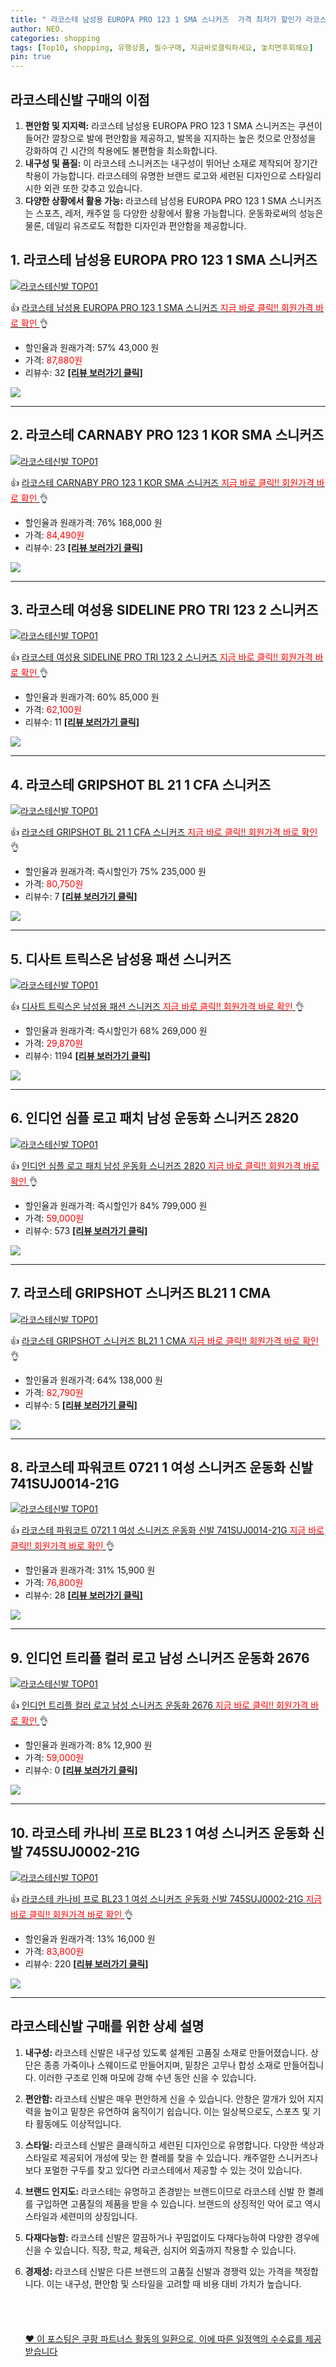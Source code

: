 ```yaml
---
title: " 라코스테 남성용 EUROPA PRO 123 1 SMA 스니커즈  가격 최저가 할인가 라코스테신발 최저가 추천 제품 비교"
author: NEO.
categories: shopping
tags: [Top10, shopping, 유행상품, 필수구매, 지금바로클릭하세요, 놓치면후회해요]
pin: true
---
```

## 라코스테신발 구매의 이점
1. **편안함 및 지지력:** 라코스테 남성용 EUROPA PRO 123 1 SMA 스니커즈는 쿠션이 들어간 깔창으로 발에 편안함을 제공하고, 발목을 지지하는 높은 컷으로 안정성을 강화하여 긴 시간의 착용에도 불편함을 최소화합니다.
2. **내구성 및 품질:** 이 라코스테 스니커즈는 내구성이 뛰어난 소재로 제작되어 장기간 착용이 가능합니다. 라코스테의 유명한 브랜드 로고와 세련된 디자인으로 스타일리시한 외관 또한 갖추고 있습니다.
3. **다양한 상황에서 활용 가능:** 라코스테 남성용 EUROPA PRO 123 1 SMA 스니커즈는 스포츠, 레저, 캐주얼 등 다양한 상황에서 활용 가능합니다. 운동화로써의 성능은 물론, 데일리 유즈로도 적합한 디자인과 편안함을 제공합니다.

   

## 1.  라코스테 남성용 EUROPA PRO 123 1 SMA 스니커즈 

[![라코스테신발 TOP01](https://thumbnail8.coupangcdn.com/thumbnails/remote/490x490ex/image/retail/images/2023/10/10/10/9/057665e2-b5c5-4391-8e5e-c6687a6b046c.jpg)](https://link.coupang.com/re/AFFSDP?lptag=AF3617701&subid=GithubCoopas&pageKey=7655882581&traceid=V0-153&itemId=20382689524&vendorItemId=87401256816)


👍 [ 라코스테 남성용 EUROPA PRO 123 1 SMA 스니커즈  <font color=red> 지금 바로 클릭!! 회원가격 바로 확인 </font> ](https://link.coupang.com/re/AFFSDP?lptag=AF3617701&subid=GithubCoopas&pageKey=7655882581&traceid=V0-153&itemId=20382689524&vendorItemId=87401256816) 👌 


- 할인율과 원래가격: 57%  43,000   원
- 가격: <span style='color:red'>87,880원</span>
- 리뷰수: 32  [**[리뷰 보러가기 클릭]**](https://link.coupang.com/re/AFFSDP?lptag=AF3617701&subid=GithubCoopas&pageKey=7655882581&traceid=V0-153&itemId=20382689524&vendorItemId=87401256816)

[![](/discount_price.png)](https://link.coupang.com/re/AFFSDP?lptag=AF3617701&subid=GithubCoopas&pageKey=7655882581&traceid=V0-153&itemId=20382689524&vendorItemId=87401256816)

---


   

## 2.  라코스테 CARNABY PRO 123 1 KOR SMA 스니커즈 

[![라코스테신발 TOP01](https://thumbnail6.coupangcdn.com/thumbnails/remote/490x490ex/image/retail/images/2023/06/12/10/5/747a0e92-8a28-4328-9ce3-c468489e1f19.png)](https://link.coupang.com/re/AFFSDP?lptag=AF3617701&subid=GithubCoopas&pageKey=7395642251&traceid=V0-153&itemId=19130418662&vendorItemId=86250064535)


👍 [ 라코스테 CARNABY PRO 123 1 KOR SMA 스니커즈  <font color=red> 지금 바로 클릭!! 회원가격 바로 확인 </font> ](https://link.coupang.com/re/AFFSDP?lptag=AF3617701&subid=GithubCoopas&pageKey=7395642251&traceid=V0-153&itemId=19130418662&vendorItemId=86250064535) 👌 


- 할인율과 원래가격: 76%  168,000   원
- 가격: <span style='color:red'>84,490원</span>
- 리뷰수: 23  [**[리뷰 보러가기 클릭]**](https://link.coupang.com/re/AFFSDP?lptag=AF3617701&subid=GithubCoopas&pageKey=7395642251&traceid=V0-153&itemId=19130418662&vendorItemId=86250064535)

[![](/discount_price.png)](https://link.coupang.com/re/AFFSDP?lptag=AF3617701&subid=GithubCoopas&pageKey=7395642251&traceid=V0-153&itemId=19130418662&vendorItemId=86250064535)

---


   

## 3.  라코스테 여성용 SIDELINE PRO TRI 123 2 스니커즈 

[![라코스테신발 TOP01](https://thumbnail8.coupangcdn.com/thumbnails/remote/490x490ex/image/rs_quotation_api/jovh4rcb/7eea940dcce4471ebe0be16266e8a4b8.jpg)](https://link.coupang.com/re/AFFSDP?lptag=AF3617701&subid=GithubCoopas&pageKey=7251774206&traceid=V0-153&itemId=18448382223&vendorItemId=85589233570)


👍 [ 라코스테 여성용 SIDELINE PRO TRI 123 2 스니커즈  <font color=red> 지금 바로 클릭!! 회원가격 바로 확인 </font> ](https://link.coupang.com/re/AFFSDP?lptag=AF3617701&subid=GithubCoopas&pageKey=7251774206&traceid=V0-153&itemId=18448382223&vendorItemId=85589233570) 👌 


- 할인율과 원래가격: 60%  85,000   원
- 가격: <span style='color:red'>62,100원</span>
- 리뷰수: 11  [**[리뷰 보러가기 클릭]**](https://link.coupang.com/re/AFFSDP?lptag=AF3617701&subid=GithubCoopas&pageKey=7251774206&traceid=V0-153&itemId=18448382223&vendorItemId=85589233570)

[![](/discount_price.png)](https://link.coupang.com/re/AFFSDP?lptag=AF3617701&subid=GithubCoopas&pageKey=7251774206&traceid=V0-153&itemId=18448382223&vendorItemId=85589233570)

---


   

## 4.  라코스테 GRIPSHOT BL 21 1 CFA 스니커즈 

[![라코스테신발 TOP01](https://thumbnail7.coupangcdn.com/thumbnails/remote/490x490ex/image/retail/images/2023/11/03/12/3/134d9859-649d-4593-87e4-3df1ea5fd5c0.jpg)](https://link.coupang.com/re/AFFSDP?lptag=AF3617701&subid=GithubCoopas&pageKey=7141868902&traceid=V0-153&itemId=20583096300&vendorItemId=87658182742)


👍 [ 라코스테 GRIPSHOT BL 21 1 CFA 스니커즈  <font color=red> 지금 바로 클릭!! 회원가격 바로 확인 </font> ](https://link.coupang.com/re/AFFSDP?lptag=AF3617701&subid=GithubCoopas&pageKey=7141868902&traceid=V0-153&itemId=20583096300&vendorItemId=87658182742) 👌 


- 할인율과 원래가격: 즉시할인가 75%  235,000   원
- 가격: <span style='color:red'>80,750원</span>
- 리뷰수: 7  [**[리뷰 보러가기 클릭]**](https://link.coupang.com/re/AFFSDP?lptag=AF3617701&subid=GithubCoopas&pageKey=7141868902&traceid=V0-153&itemId=20583096300&vendorItemId=87658182742)

[![](/discount_price.png)](https://link.coupang.com/re/AFFSDP?lptag=AF3617701&subid=GithubCoopas&pageKey=7141868902&traceid=V0-153&itemId=20583096300&vendorItemId=87658182742)

---


   

## 5.  디사트 트릭스온 남성용 패션 스니커즈 

[![라코스테신발 TOP01](https://thumbnail10.coupangcdn.com/thumbnails/remote/490x490ex/image/vendor_inventory/cdc5/45d69d80df1da684e6db8138b75e47b6a655cc5f4830b858379e72fbc659.jpg)](https://link.coupang.com/re/AFFSDP?lptag=AF3617701&subid=GithubCoopas&pageKey=7172836704&traceid=V0-153&itemId=18074752458&vendorItemId=85789176022)


👍 [ 디사트 트릭스온 남성용 패션 스니커즈  <font color=red> 지금 바로 클릭!! 회원가격 바로 확인 </font> ](https://link.coupang.com/re/AFFSDP?lptag=AF3617701&subid=GithubCoopas&pageKey=7172836704&traceid=V0-153&itemId=18074752458&vendorItemId=85789176022) 👌 


- 할인율과 원래가격: 즉시할인가 68%  269,000   원
- 가격: <span style='color:red'>29,870원</span>
- 리뷰수: 1194  [**[리뷰 보러가기 클릭]**](https://link.coupang.com/re/AFFSDP?lptag=AF3617701&subid=GithubCoopas&pageKey=7172836704&traceid=V0-153&itemId=18074752458&vendorItemId=85789176022)

[![](/discount_price.png)](https://link.coupang.com/re/AFFSDP?lptag=AF3617701&subid=GithubCoopas&pageKey=7172836704&traceid=V0-153&itemId=18074752458&vendorItemId=85789176022)

---


   

## 6.  인디언 심플 로고 패치 남성 운동화 스니커즈 2820 

[![라코스테신발 TOP01](https://thumbnail10.coupangcdn.com/thumbnails/remote/490x490ex/image/vendor_inventory/518a/bcaab9b1ab714b1e13f5430d516eea83fbf591a236db027ead9d2ba45434.jpg)](https://link.coupang.com/re/AFFSDP?lptag=AF3617701&subid=GithubCoopas&pageKey=7263378487&traceid=V0-153&itemId=18506121191&vendorItemId=85656889842)


👍 [ 인디언 심플 로고 패치 남성 운동화 스니커즈 2820  <font color=red> 지금 바로 클릭!! 회원가격 바로 확인 </font> ](https://link.coupang.com/re/AFFSDP?lptag=AF3617701&subid=GithubCoopas&pageKey=7263378487&traceid=V0-153&itemId=18506121191&vendorItemId=85656889842) 👌 


- 할인율과 원래가격: 즉시할인가 84%  799,000   원
- 가격: <span style='color:red'>59,000원</span>
- 리뷰수: 573  [**[리뷰 보러가기 클릭]**](https://link.coupang.com/re/AFFSDP?lptag=AF3617701&subid=GithubCoopas&pageKey=7263378487&traceid=V0-153&itemId=18506121191&vendorItemId=85656889842)

[![](/discount_price.png)](https://link.coupang.com/re/AFFSDP?lptag=AF3617701&subid=GithubCoopas&pageKey=7263378487&traceid=V0-153&itemId=18506121191&vendorItemId=85656889842)

---


   

## 7.  라코스테 GRIPSHOT 스니커즈 BL21 1 CMA 

[![라코스테신발 TOP01](https://thumbnail9.coupangcdn.com/thumbnails/remote/490x490ex/image/retail/images/2022/12/12/11/9/e44ca989-e954-4df7-8acf-f1be43f610ce.jpg)](https://link.coupang.com/re/AFFSDP?lptag=AF3617701&subid=GithubCoopas&pageKey=6988008929&traceid=V0-153&itemId=17093632350&vendorItemId=84267500885)


👍 [ 라코스테 GRIPSHOT 스니커즈 BL21 1 CMA  <font color=red> 지금 바로 클릭!! 회원가격 바로 확인 </font> ](https://link.coupang.com/re/AFFSDP?lptag=AF3617701&subid=GithubCoopas&pageKey=6988008929&traceid=V0-153&itemId=17093632350&vendorItemId=84267500885) 👌 


- 할인율과 원래가격: 64%  138,000   원
- 가격: <span style='color:red'>82,790원</span>
- 리뷰수: 5  [**[리뷰 보러가기 클릭]**](https://link.coupang.com/re/AFFSDP?lptag=AF3617701&subid=GithubCoopas&pageKey=6988008929&traceid=V0-153&itemId=17093632350&vendorItemId=84267500885)

[![](/discount_price.png)](https://link.coupang.com/re/AFFSDP?lptag=AF3617701&subid=GithubCoopas&pageKey=6988008929&traceid=V0-153&itemId=17093632350&vendorItemId=84267500885)

---


   

## 8.  라코스테 파워코트 0721 1 여성 스니커즈 운동화 신발 741SUJ0014-21G 

[![라코스테신발 TOP01](https://thumbnail9.coupangcdn.com/thumbnails/remote/490x490ex/image/vendor_inventory/51f7/b7f25659fc4d05a5ef9904a172ab8455c6463da888f7b0b8cb70e29f4ac6.jpg)](https://link.coupang.com/re/AFFSDP?lptag=AF3617701&subid=GithubCoopas&pageKey=7646364074&traceid=V0-153&itemId=20332221729&vendorItemId=87463244544)


👍 [ 라코스테 파워코트 0721 1 여성 스니커즈 운동화 신발 741SUJ0014-21G  <font color=red> 지금 바로 클릭!! 회원가격 바로 확인 </font> ](https://link.coupang.com/re/AFFSDP?lptag=AF3617701&subid=GithubCoopas&pageKey=7646364074&traceid=V0-153&itemId=20332221729&vendorItemId=87463244544) 👌 


- 할인율과 원래가격: 31%  15,900   원
- 가격: <span style='color:red'>76,800원</span>
- 리뷰수: 28  [**[리뷰 보러가기 클릭]**](https://link.coupang.com/re/AFFSDP?lptag=AF3617701&subid=GithubCoopas&pageKey=7646364074&traceid=V0-153&itemId=20332221729&vendorItemId=87463244544)

[![](/discount_price.png)](https://link.coupang.com/re/AFFSDP?lptag=AF3617701&subid=GithubCoopas&pageKey=7646364074&traceid=V0-153&itemId=20332221729&vendorItemId=87463244544)

---


   

## 9.  인디언 트리플 컬러 로고 남성 스니커즈 운동화 2676 

[![라코스테신발 TOP01](https://thumbnail10.coupangcdn.com/thumbnails/remote/490x490ex/image/vendor_inventory/054d/51c10ea5ebbcd85d231428432ababd54208853b3524254265f918f96707f.jpg)](https://link.coupang.com/re/AFFSDP?lptag=AF3617701&subid=GithubCoopas&pageKey=7124622575&traceid=V0-153&itemId=17846841690&vendorItemId=85338871114)


👍 [ 인디언 트리플 컬러 로고 남성 스니커즈 운동화 2676  <font color=red> 지금 바로 클릭!! 회원가격 바로 확인 </font> ](https://link.coupang.com/re/AFFSDP?lptag=AF3617701&subid=GithubCoopas&pageKey=7124622575&traceid=V0-153&itemId=17846841690&vendorItemId=85338871114) 👌 


- 할인율과 원래가격: 8%  12,900   원
- 가격: <span style='color:red'>59,000원</span>
- 리뷰수: 0  [**[리뷰 보러가기 클릭]**](https://link.coupang.com/re/AFFSDP?lptag=AF3617701&subid=GithubCoopas&pageKey=7124622575&traceid=V0-153&itemId=17846841690&vendorItemId=85338871114)

[![](/discount_price.png)](https://link.coupang.com/re/AFFSDP?lptag=AF3617701&subid=GithubCoopas&pageKey=7124622575&traceid=V0-153&itemId=17846841690&vendorItemId=85338871114)

---


   

## 10.  라코스테 카나비 프로 BL23 1 여성 스니커즈 운동화 신발 745SUJ0002-21G 

[![라코스테신발 TOP01](https://thumbnail10.coupangcdn.com/thumbnails/remote/490x490ex/image/vendor_inventory/ba91/54da3b037a6a86253619fa12c1ac26cabd3a9d4eaa47e2316a9b2d98573b.jpg)](https://link.coupang.com/re/AFFSDP?lptag=AF3617701&subid=GithubCoopas&pageKey=7325005276&traceid=V0-153&itemId=18794744874&vendorItemId=86761391047)


👍 [ 라코스테 카나비 프로 BL23 1 여성 스니커즈 운동화 신발 745SUJ0002-21G  <font color=red> 지금 바로 클릭!! 회원가격 바로 확인 </font> ](https://link.coupang.com/re/AFFSDP?lptag=AF3617701&subid=GithubCoopas&pageKey=7325005276&traceid=V0-153&itemId=18794744874&vendorItemId=86761391047) 👌 


- 할인율과 원래가격: 13%  16,000   원
- 가격: <span style='color:red'>83,800원</span>
- 리뷰수: 220  [**[리뷰 보러가기 클릭]**](https://link.coupang.com/re/AFFSDP?lptag=AF3617701&subid=GithubCoopas&pageKey=7325005276&traceid=V0-153&itemId=18794744874&vendorItemId=86761391047)

[![](/discount_price.png)](https://link.coupang.com/re/AFFSDP?lptag=AF3617701&subid=GithubCoopas&pageKey=7325005276&traceid=V0-153&itemId=18794744874&vendorItemId=86761391047)

---
## 라코스테신발 구매를 위한 상세 설명
1. **내구성:** 라코스테 신발은 내구성 있도록 설계된 고품질 소재로 만들어졌습니다. 상단은 종종 가죽이나 스웨이드로 만들어지며, 밑창은 고무나 합성 소재로 만들어집니다. 이러한 구조로 인해 마모에 강해 수년 동안 신을 수 있습니다.

2. **편안함:** 라코스테 신발은 매우 편안하게 신을 수 있습니다. 안창은 깔개가 있어 지지력을 높이고 밑창은 유연하여 움직이기 쉽습니다. 이는 일상복으로도, 스포츠 및 기타 활동에도 이상적입니다.

3. **스타일:** 라코스테 신발은 클래식하고 세련된 디자인으로 유명합니다. 다양한 색상과 스타일로 제공되어 개성에 맞는 한 켤레를 찾을 수 있습니다. 캐주얼한 스니커즈나 보다 포멀한 구두를 찾고 있다면 라코스테에서 제공할 수 있는 것이 있습니다.

4. **브랜드 인지도:** 라코스테는 유명하고 존경받는 브랜드이므로 라코스테 신발 한 켤레를 구입하면 고품질의 제품을 받을 수 있습니다. 브랜드의 상징적인 악어 로고 역시 스타일과 세련미의 상징입니다.

5. **다재다능함:** 라코스테 신발은 깔끔하거나 꾸밈없이도 다재다능하여 다양한 경우에 신을 수 있습니다. 직장, 학교, 체육관, 심지어 외출까지 착용할 수 있습니다.

6. **경제성:** 라코스테 신발은 다른 브랜드의 고품질 신발과 경쟁력 있는 가격을 책정합니다. 이는 내구성, 편안함 및 스타일을 고려할 때 비용 대비 가치가 높습니다.<br><br><br><br><br> [ ❤  이 포스팅은 쿠팡 파트너스 활동의 일환으로, 이에 따른 일정액의 수수료를 제공받습니다](https://link.coupang.com/a/bcEFyh)